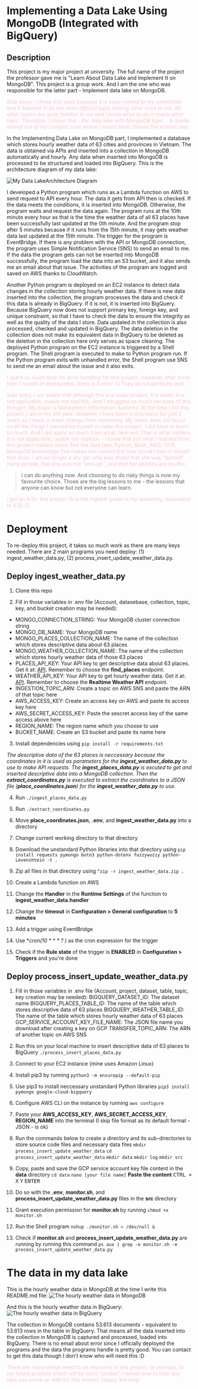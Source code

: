 # Implementing a Data Lake Using MongoDB (Integrated with BigQuery)

## Description
This project is my major project at university. The full name of the project the professor gave me is "Learn About Data Lake and Implement It on MongoDB". This project is a group work. And I am the one who was responsible for the latter part - Implement data lake on MongoDB.

<span style="color:pink">*Side story: I chose this topic because it is most related to my orientation and it seemed to be the most difficult topic among other ones to me. All other topics are quite familiar to me and I know what to do in every other topic. Therefore, I chose this - the data lake with MongoDB topic - to break myself out of my comfort zone where I would have chosen the easiser one.*</span>

In the Implementing Data Lake on MongoDB part, I implemented a database which stores hourly weather data of 63 cities and provinces in Vietnam. The data is obtained via APIs and inserted into a collection in MongoDB automatically and hourly. Any data when inserted into MongoDB is processed to be structured and loaded into BigQuery. This is the architecture diagram of my data lake:

![My Data LakeArchitecture Diagram](diagrams/architecture.png)

I developed a Python program which runs as a Lambda function on AWS to send request to API every hour. The data it gets from API then is checked. If the data meets the conditions, it is inserted into MongoDB. Otherwise, the program waits and request the data again. The program runs at the 10th minute every hour as that is the time the weather data of all 63 places have been successfully last updated at the 0th minute. And the program stop after 5 minutes because if it runs from the 15th minute, it may gets weather data last updated at the 15th minute. The trigger for the program is EventBridge. If there is any problem with the API or MongoDB connection, the program uses Simple Notification Service (SNS) to send an email to me. If the data the program gets can not be inserted into MongoDB successfully, the program load the data into an S3 bucket, and it also sends me an email about that issue. The activities of the program are logged and saved on AWS thanks to CloudWatch. 

Another Python program is deployed on an EC2 instance to detect data changes in the collection storing hourly weather data. If there is new data inserted into the collection, the program processes the data and check if this data is already in BigQuery. If it is not, it is inserted into BigQuery. Because BigQuery now does not support primary key, foreign key, and unique constraint, so that I have to check the data to ensure the integrity as well as the quality of the data I store. Data updated in the collection is also processed, checked and updated in BigQuery. The data deletion in the collection does not make its equivalent data in BigQuery to be deleted as the deletion in the collection here only serves as space cleaning. The deployed Python program on the EC2 instance is triggered by a Shell program. The Shell program is executed to make to Python program run. If the Python program exits with unhandled error, the Shell program use SNS to send me an email about the issue and it also exits. 

<span style="color:pink">I spent so much time for error handling for this project. However, after more than 1 month of deployment, there is 0 error :D They all run perfectly well.</span>

<span style="color:pink">Side story: I am aware that although this is a major project, it is small. It is not applicable, usable nor realistic. And I struggled so much because of this thought. My major is Managment Information Systems. At the time I did this project, I am in my 4th year. However, I have been in this major for just 2 years as I made a major change from marketing. My major does not focus on all the things I learned by myself to make this project. I did have to learn so much. And I did apply so much from what I learned. That is what matters. It is not applicable, usable nor realistic - I know that but what I learned from this project matters more. Not the data lake, Python, Bash, AWS, GCP, MongoDB knowledge that makes me content but how proud I feel of myself that does. I am no longer a shy girl who was afraid that she was "behind" many people, that she was not "enough", and that her abilities are doutful.</span>
> I can do anything now. And choosing to do risky things is now my favourite choice. Those are the big lessons to me - the lessons that anyone can know but not everyone can learn.

<span style="color:pink">I got an A for this project (A is the highest grade in my university, equivalent to 4.0) :D</span>










# Deployment

To re-deploy this project, it takes so much work as there are many keys needed. There are 2 main programs you need deploy: (1) ingest_weather_data.py, (2) process_insert_update_weather_data.py.



## Deploy ingest_weather_data.py

1. Clone this repo

2. Fill in those variables in .env file (Account, datasebase, collection, topic, key, and bucket creation may be needed):
- MONGO_CONNECTION_STRING: Your MongoDB cluster connection string
- MONGO_DB_NAME: Your MongoDB name
- MONGO_PLACES_COLLECTION_NAME: The name of the collection which stores descriptive data about 63 places
- MONGO_WEATHER_COLLECTION_NAME: The name of the collection which stores hourly weather data of those 63 places
- PLACES_API_KEY: Your API key to get descriptive data about 63 places. Get it at: [API](https://rapidapi.com/MeteosourceWeather/api/ai-weather-by-meteosource). Remember to choose the **find_places** endpoint.
- WEATHER_API_KEY: Your API key to get hourly weather data. Get it at: [API](https://rapidapi.com/weatherapi/api/weatherapi-com). Remember to choose the **Realtime Weather API** endpoint.
- INGESTION_TOPIC_ARN: Create a topic on AWS SNS and paste the ARN of that topic here
- AWS_ACCESS_KEY: Create an access key on AWS and paste its access key here
- AWS_SECRET_ACCESS_KEY: Paste the sescret access key of the same access above here
- REGION_NAME: The region name which you choose to use
- BUCKET_NAME: Create an S3 bucket and paste its name here

3. Install dependencies using `pip install -r requirements.txt`

*The descriptive data of the 63 places is neccessary because the coordinates in it is used as parameters for the **ingest_weather_data.py** to use to make API requests. The **ingest_places_data.py** is excuted to get and inserted descriptive data into a MongoDB collection. Then the **extract_coordinates.py** is executed to extract the coordinates to a JSON file (**place_coordinates.json**) for the **ingest_weather_data.py** to use.*

4. Run `./ingest_places_data.py`

5. Run `./extract_coordinates.py`

6. Move **place_coordinates.json**, **.env**, and **ingest_weather_data.py** into a directory

7. Change current working directory to that directory

8. Download the unstandard Python libraries into that directory using `pip install requests pymongo boto3 python-dotenv fuzzywuzzy python-Levenshtein -t .`

9. Zip all files in that directory using `“zip -r ingest_weather_data.zip .`

10. Create a Lambda function on AWS

11. Change the **Handler** in the **Runtime Settings** of the function to **ingest_weather_data.handler**

12. Change the **timeout** in **Configuration > General configuration** to **5 minutes**

13. Add a trigger using EventBridge

14. Use **cron(10 * * * ? *)** as the cron expression for the trigger

15. Check if the **Rule state** of the trigger is **ENABLED** in **Configuration > Triggers** and you're done





## Deploy process_insert_update_weather_data.py

1. Fill in those variables in .env file (Account, project, dataset, table, topic, key creation may be needed):
BIGQUERY_DATASET_ID: The dataset name
BIGQUERY_PLACES_TABLE_ID: The name of the table which stores descriptive data of 63 places
BIGQUERY_WEATHER_TABLE_ID: The name of the table which stores hourly weather data of 63 places
GCP_SERVICE_ACCOUNT_KEY_FILE_NAME: The JSON file name you download after creating a key on GCP
TRANSFER_TOPIC_ARN: The ARN of another topic on AWS SNS

2. Run this on your local machine to insert descriptive data of 63 places to BigQuery `./process_insert_places_data.py`


3. Connect to your EC2 instance (mine uses Amazon Linux)

4. Install pip3 by running `python3 -m ensurepip --default-pip`

5. Use pip3 to install neccessary unstandard Python libraries `pip3 install pymongo google-cloud-bigquery`

6. Configure AWS CLI on the instance by running `aws configure`

7. Paste your **AWS_ACCESS_KEY**, **AWS_SECRET_ACCESS_KEY**, **REGION_NAME** into the terminal (I skip file format as its default format - JSON - is ok)

8. Run the commands below to create a directory and its sub-directories to store source code files and necessary data files
`mkdir process_insert_update_weather_data`
`cd process_insert_update_weather_data`
`mkdir data`
`mkdir log`
`mkdir src`

9. Copy, paste and save the GCP service account key file content in the **data** directory
`cd data`
`nano [your file name]`
**Paste the content**
<kbd>CTRL + X</kbd>
<kbd>Y</kbd>
<kbd>ENTER</kbd>

10. Do so with the **.env**, **monitor.sh**, and **process_insert_update_weather_data.py** files in the **src** directory

11. Grant execution permission for **monitor.sh** by running `chmod +x monitor.sh`

12. Run the Shell program `nohup ./monitor.sh > /dev/null &`

13. Check if **monitor.sh** and **process_insert_update_weather_data.py** are running by running this command `ps aux | grep -e monitor.sh -e process_insert_update_weather_data.py`










# The data in my data lake

This is the hourly weather data in MongoDB at the time I write this README.md file:
![The hourly weather data in MongoDB](diagrams/hourly_weather_data_in_MongoDB.png)

And this is the hourly weather data in BigQuery:
![The hourly weather data in BigQuery](diagrams/hourly_weather_data_in_BigQuery.png)

The collection in MongoDB contains 53.613 documents - equivalent to 53.613 rows in the table in BigQuery. That means all the data inserted into the collection in MongoDB is captured and processed, loaded into BigQuery. There is no email about error since I officially deployed the programs and the data the programs handle is pretty good. You can contact to get this data though I don't know who will need this :D

<span style="color:pink">There are many things need to be improved in this project, or perhaps, in my future projects which will be more "usable". I would love to hear any idea you come up with for this project. Happy learning!</span>